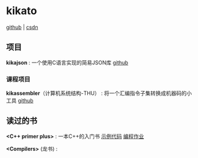 # kikato
[github](https://github.com/kikato2022) | [csdn](https://blog.csdn.net/weixin_40064300)


## 项目

**kikajson** : 一个使用C语言实现的简易JSON库 [github](https://github.com/kikato2022/kikajson)

### 课程项目
**kikassembler**（计算机系统结构-THU） :  将一个汇编指令子集转换成机器码的小工具 [github](https://github.com/kikato2022/kikassembler)



## 读过的书
**<C++ primer plus>** : 一本C++的入门书 [示例代码](https://github.com/kikato2022/-Cpp-Primer-Plus-Example-Code) [编程作业](https://github.com/kikato2022/Cpp-Primer-Plus-exercise)

**<Compilers\>** (龙书) : 
